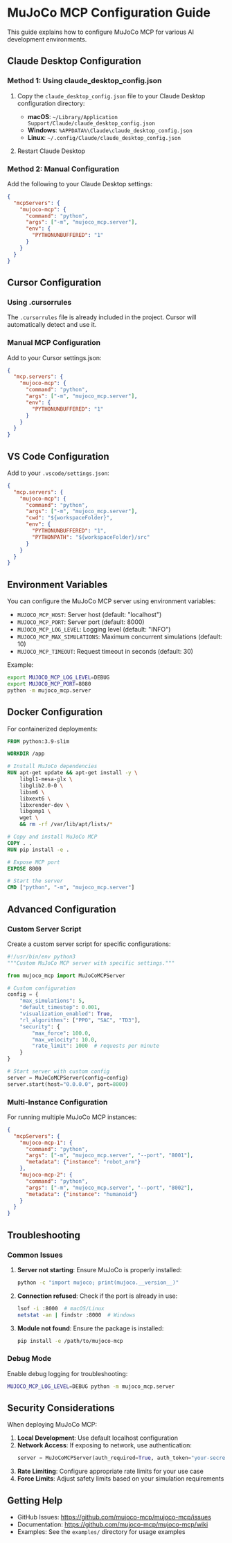 # MuJoCo MCP Configuration Guide

This guide explains how to configure MuJoCo MCP for various AI development environments.

## Claude Desktop Configuration

### Method 1: Using claude_desktop_config.json

1. Copy the `claude_desktop_config.json` file to your Claude Desktop configuration directory:
   - **macOS**: `~/Library/Application Support/Claude/claude_desktop_config.json`
   - **Windows**: `%APPDATA%\Claude\claude_desktop_config.json`
   - **Linux**: `~/.config/Claude/claude_desktop_config.json`

2. Restart Claude Desktop

### Method 2: Manual Configuration

Add the following to your Claude Desktop settings:

```json
{
  "mcpServers": {
    "mujoco-mcp": {
      "command": "python",
      "args": ["-m", "mujoco_mcp.server"],
      "env": {
        "PYTHONUNBUFFERED": "1"
      }
    }
  }
}
```

## Cursor Configuration

### Using .cursorrules

The `.cursorrules` file is already included in the project. Cursor will automatically detect and use it.

### Manual MCP Configuration

Add to your Cursor settings.json:

```json
{
  "mcp.servers": {
    "mujoco-mcp": {
      "command": "python",
      "args": ["-m", "mujoco_mcp.server"],
      "env": {
        "PYTHONUNBUFFERED": "1"
      }
    }
  }
}
```

## VS Code Configuration

Add to your `.vscode/settings.json`:

```json
{
  "mcp.servers": {
    "mujoco-mcp": {
      "command": "python",
      "args": ["-m", "mujoco_mcp.server"],
      "cwd": "${workspaceFolder}",
      "env": {
        "PYTHONUNBUFFERED": "1",
        "PYTHONPATH": "${workspaceFolder}/src"
      }
    }
  }
}
```

## Environment Variables

You can configure the MuJoCo MCP server using environment variables:

- `MUJOCO_MCP_HOST`: Server host (default: "localhost")
- `MUJOCO_MCP_PORT`: Server port (default: 8000)
- `MUJOCO_MCP_LOG_LEVEL`: Logging level (default: "INFO")
- `MUJOCO_MCP_MAX_SIMULATIONS`: Maximum concurrent simulations (default: 10)
- `MUJOCO_MCP_TIMEOUT`: Request timeout in seconds (default: 30)

Example:
```bash
export MUJOCO_MCP_LOG_LEVEL=DEBUG
export MUJOCO_MCP_PORT=8080
python -m mujoco_mcp.server
```

## Docker Configuration

For containerized deployments:

```dockerfile
FROM python:3.9-slim

WORKDIR /app

# Install MuJoCo dependencies
RUN apt-get update && apt-get install -y \
    libgl1-mesa-glx \
    libglib2.0-0 \
    libsm6 \
    libxext6 \
    libxrender-dev \
    libgomp1 \
    wget \
    && rm -rf /var/lib/apt/lists/*

# Copy and install MuJoCo MCP
COPY . .
RUN pip install -e .

# Expose MCP port
EXPOSE 8000

# Start the server
CMD ["python", "-m", "mujoco_mcp.server"]
```

## Advanced Configuration

### Custom Server Script

Create a custom server script for specific configurations:

```python
#!/usr/bin/env python3
"""Custom MuJoCo MCP server with specific settings."""

from mujoco_mcp import MuJoCoMCPServer

# Custom configuration
config = {
    "max_simulations": 5,
    "default_timestep": 0.001,
    "visualization_enabled": True,
    "rl_algorithms": ["PPO", "SAC", "TD3"],
    "security": {
        "max_force": 100.0,
        "max_velocity": 10.0,
        "rate_limit": 1000  # requests per minute
    }
}

# Start server with custom config
server = MuJoCoMCPServer(config=config)
server.start(host="0.0.0.0", port=8000)
```

### Multi-Instance Configuration

For running multiple MuJoCo MCP instances:

```json
{
  "mcpServers": {
    "mujoco-mcp-1": {
      "command": "python",
      "args": ["-m", "mujoco_mcp.server", "--port", "8001"],
      "metadata": {"instance": "robot_arm"}
    },
    "mujoco-mcp-2": {
      "command": "python",
      "args": ["-m", "mujoco_mcp.server", "--port", "8002"],
      "metadata": {"instance": "humanoid"}
    }
  }
}
```

## Troubleshooting

### Common Issues

1. **Server not starting**: Ensure MuJoCo is properly installed:
   ```bash
   python -c "import mujoco; print(mujoco.__version__)"
   ```

2. **Connection refused**: Check if the port is already in use:
   ```bash
   lsof -i :8000  # macOS/Linux
   netstat -an | findstr :8000  # Windows
   ```

3. **Module not found**: Ensure the package is installed:
   ```bash
   pip install -e /path/to/mujoco-mcp
   ```

### Debug Mode

Enable debug logging for troubleshooting:

```bash
MUJOCO_MCP_LOG_LEVEL=DEBUG python -m mujoco_mcp.server
```

## Security Considerations

When deploying MuJoCo MCP:

1. **Local Development**: Use default localhost configuration
2. **Network Access**: If exposing to network, use authentication:
   ```python
   server = MuJoCoMCPServer(auth_required=True, auth_token="your-secret-token")
   ```
3. **Rate Limiting**: Configure appropriate rate limits for your use case
4. **Force Limits**: Adjust safety limits based on your simulation requirements

## Getting Help

- GitHub Issues: https://github.com/mujoco-mcp/mujoco-mcp/issues
- Documentation: https://github.com/mujoco-mcp/mujoco-mcp/wiki
- Examples: See the `examples/` directory for usage examples